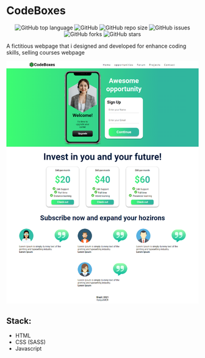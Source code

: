 # CodeBoxes

<div align="center">

![GitHub top language](https://img.shields.io/github/languages/top/KaiqueMCR/BBQ-Meter?color=%20%23c69%20)
![GitHub](https://img.shields.io/github/license/KaiqueMCR/BBQ-MEter)
![GitHub repo size](https://img.shields.io/github/repo-size/KaiqueMCR/BBQ-Meter)
![GitHub issues](https://img.shields.io/github/issues/KaiqueMCR/BBQ-Meter)
![GitHub forks](https://img.shields.io/github/forks/KaiqueMCR/BBQ-Meter)
![GitHub stars](https://img.shields.io/github/stars/KaiqueMCR/BBQ-Meter)

</div>

A fictitious webpage that i designed and developed for enhance coding skills, selling courses webpage

![App Screenshot](assets/.github/screenshot.png)

## Stack:

- HTML
- CSS (SASS)
- Javascript
